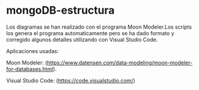 # mongoDB-estructura

Los diagramas se han realizado con el programa Moon Modeler.Los scripts los genera el programa automaticamente pero 
se ha dado formato y corregido algunos detalles utilizando con Visual Studio Code.

Aplicaciones usadas:

Moon Modeler: (https://www.datensen.com/data-modeling/moon-modeler-for-databases.html).

Visual Studio Code: (https://code.visualstudio.com/)
